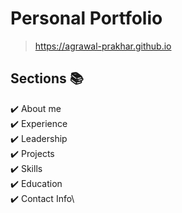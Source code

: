 # Personal Portfolio 


> https://agrawal-prakhar.github.io

## Sections 📚
✔️ About me\
✔️ Experience\
✔️ Leadership\
✔️ Projects \
✔️ Skills \
✔️ Education\
✔️ Contact Info\
